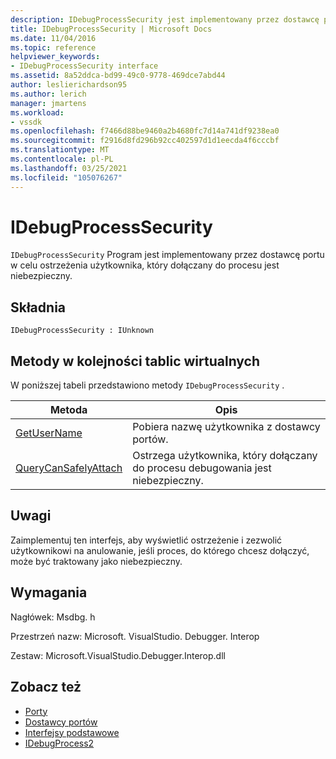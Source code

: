 ```yaml
---
description: IDebugProcessSecurity jest implementowany przez dostawcę portu w celu ostrzeżenia użytkownika, który dołączany do procesu jest niebezpieczny.
title: IDebugProcessSecurity | Microsoft Docs
ms.date: 11/04/2016
ms.topic: reference
helpviewer_keywords:
- IDebugProcessSecurity interface
ms.assetid: 8a52ddca-bd99-49c0-9778-469dce7abd44
author: leslierichardson95
ms.author: lerich
manager: jmartens
ms.workload:
- vssdk
ms.openlocfilehash: f7466d88be9460a2b4680fc7d14a741df9238ea0
ms.sourcegitcommit: f2916d8fd296b92cc402597d1d1eecda4f6cccbf
ms.translationtype: MT
ms.contentlocale: pl-PL
ms.lasthandoff: 03/25/2021
ms.locfileid: "105076267"
---
```

# <a name="idebugprocesssecurity"></a>IDebugProcessSecurity
`IDebugProcessSecurity` Program jest implementowany przez dostawcę portu w celu ostrzeżenia użytkownika, który dołączany do procesu jest niebezpieczny.

## <a name="syntax"></a>Składnia

```
IDebugProcessSecurity : IUnknown
```

## <a name="methods-in-vtable-order"></a>Metody w kolejności tablic wirtualnych
 W poniższej tabeli przedstawiono metody `IDebugProcessSecurity` .

|Metoda|Opis|
|------------|-----------------|
|[GetUserName](../../../extensibility/debugger/reference/idebugprocesssecurity-getusername.md)|Pobiera nazwę użytkownika z dostawcy portów.|
|[QueryCanSafelyAttach](../../../extensibility/debugger/reference/idebugprocesssecurity-querycansafelyattach.md)|Ostrzega użytkownika, który dołączany do procesu debugowania jest niebezpieczny.|

## <a name="remarks"></a>Uwagi
 Zaimplementuj ten interfejs, aby wyświetlić ostrzeżenie i zezwolić użytkownikowi na anulowanie, jeśli proces, do którego chcesz dołączyć, może być traktowany jako niebezpieczny.

## <a name="requirements"></a>Wymagania
 Nagłówek: Msdbg. h

 Przestrzeń nazw: Microsoft. VisualStudio. Debugger. Interop

 Zestaw: Microsoft.VisualStudio.Debugger.Interop.dll

## <a name="see-also"></a>Zobacz też
- [Porty](../../../extensibility/debugger/ports.md)
- [Dostawcy portów](../../../extensibility/debugger/port-suppliers.md)
- [Interfejsy podstawowe](../../../extensibility/debugger/reference/core-interfaces.md)
- [IDebugProcess2](../../../extensibility/debugger/reference/idebugprocess2.md)
